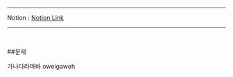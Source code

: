 ***
Notion : [Notion Link](https://west-pineapple-c4d.notion.site/5bc82b0dba0949c6a4db69371b1ad65b)
***

<br/>

##문제

가나다라마바 oweigaweh
